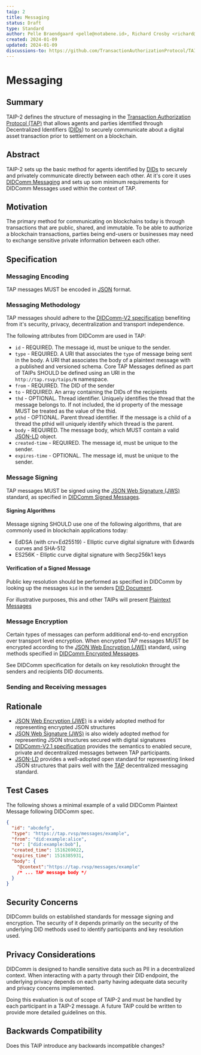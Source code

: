 ```yaml
---
taip: 2
title: Messaging
status: Draft
type: Standard
author: Pelle Braendgaard <pelle@notabene.id>, Richard Crosby <richard@notabene.id>
created: 2024-01-09
updated: 2024-01-09
discussions-to: https://github.com/TransactionAuthorizationProtocol/TAIPs/pull/4
---
```

# Messaging

## Summary

TAIP-2 defines the structure of messaging in the [Transaction Authorization Protocol (TAP)](https://tap.rsvp) that allows agents and parties identified through Decentralized Identifiers ([DIDs](https://www.w3.org/TR/did-core/)) to securely communicate about a digital asset transaction prior to settlement on a blockchain.

## Abstract

TAIP-2 sets up the basic method for agents identified by [DIDs](https://www.w3.org/TR/did-core/) to securely and privately communicate directly between each other. At it's core it uses [DIDComm Messaging](https://identity.foundation/didcomm-messaging/spec/v2.1/) and sets up som minimum requirements for DIDComm Messages used within the context of TAP.

## Motivation

The primary method for communicating on blockchains today is through transactions that are public, shared, and immutable. To be able to authorize a blockchain transactions, parties being end-users or businesses may need to exchange sensitive private information between each other.

## Specification

### Messaging Encoding

TAP messages MUST be encoded in [JSON](https://datatracker.ietf.org/doc/html/rfc8259) format.

### Messaging Methodology

TAP messages should adhere to the [DIDComm-V2 specification](https://identity.foundation/didcomm-messaging/spec/v2.0/) benefiting from it's security, privacy, decentralization and transport independence.

The following attributes from DIDComm are used in TAP:

* `id` - REQUIRED. The message id, must be unique to the sender.
* `type` - REQUIRED. A URI that associates the `type` of message being sent in the body. A URI that associates the body of a plaintext message with a published and versioned schema. Core TAP Messages defined as part of TAIPs SHOULD be defined using an URI in the `http://tap.rsvp/taips/N` namespace.
* `from` - REQUIRED. The DID of the sender
* `to` - REQUIRED. An array containing the DIDs of the recipients
* `thd` - OPTIONAL. Thread identifier. Uniquely identifies the thread that the message belongs to. If not included, the id property of the message MUST be treated as the value of the thid. 
* `pthd` - OPTIONAL. Parent thread identifier. If the message is a child of a thread the pthid will uniquely identify which thread is the parent.
* `body` - REQUIRED. The message body, which MUST contain a valid [JSON-LD](https://json-ld.org/) object.
* `created-time` - REQUIRED. The message id, must be unique to the sender.
* `expires-time` - OPTIONAL. The message id, must be unique to the sender.

### Message Signing

TAP messages MUST be signed using the [JSON Web Signature (JWS)](https://www.rfc-editor.org/rfc/rfc7515) standard, as specified in [DIDComm Signed Messages](https://identity.foundation/didcomm-messaging/spec/v2.1/#message-signing).

#### Signing Algorithms

Message signing SHOULD use one of the following algorithms, that are commonly used in blockchain applications today:

* EdDSA (with crv=Ed25519) - Elliptic curve digital signature with Edwards curves and SHA-512
* ES256K - Elliptic curve digital signature with Secp256k1 keys

#### Verification of a Signed Message 

Public key resolution should be performed as specified in DIDComm by looking up the messages `kid` in the senders [DID Document](https://www.w3.org/TR/did-core/#authentication).


For illustrative purposes, this and other TAIPs will present [Plaintext Messages](https://identity.foundation/didcomm-messaging/spec/v2.1/#plaintext-message-structure)

### Message Encryption

Certain types of messages can perform additional end-to-end encryption over transport level encryption. When encrypted TAP messages MUST be encrypted according to the [JSON Web Encryption (JWE)](https://www.rfc-editor.org/rfc/rfc7516.html) standard, using methods specified in [DIDComm Encrypted Messages](https://identity.foundation/didcomm-messaging/spec/v2.1/#message-encryption).

See DIDComm specification for details on key resolutiokn throught the senders and recipients DID documents.

### Sending and Receiving messages

## Rationale

- [JSON Web Encryption (JWE)](https://www.rfc-editor.org/rfc/rfc7516.html) is a widely adopted method for representing encrypted JSON structures
- [JSON Web Signature (JWS)](https://www.rfc-editor.org/rfc/rfc7515) is also widely adopted method for representing JSON structures secured with digital signatures
- [DIDComm-V2.1 specification](https://identity.foundation/didcomm-messaging/spec/v2.1/) provides the semantics to enabled secure, private and decentralized messages between TAP participants.
- [JSON-LD](https://www.w3.org/TR/json-ld) provides a well-adopted open standard for representing linked JSON structures that pairs well with the [TAP](https://tap.rspv) decentralized messaging standard.

## Test Cases

The following shows a minimal example of a valid DIDComm Plaintext Message following DIDComm spec.

```json
{
  "id": "abcdefg",
  "type": "https://tap.rvsp/messages/example",
  "from": "did:example:alice",
  "to": ["did:example:bob"],
  "created_time": 1516269022,
  "expires_time": 1516385931,
  "body": {
    "@context":"https://tap.rvsp/messages/example"
    /* ... TAP message body */
  }
}
```

## Security Concerns

DIDComm builds on established standards for message signing and encryption. The security of it depends primarily on the security of the underlying DID methods used to identify participants and key resolution used.

## Privacy Considerations

DIDComm is designed to handle sensitive data such as PII in a decentralized context. When interacting with a party through their DID endpoint, the underlying privacy depends on each party having adequate data security and privacy concerns implemented.

Doing this evaluation is out of scope of TAIP-2 and must be handled by each participant in a TAIP-2 message. A future TAIP could be written to provide more detailed guidelines on this.

## Backwards Compatibility

Does this TAIP introduce any backwards incompatible changes?
